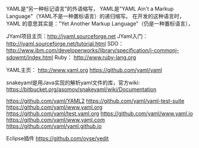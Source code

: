 YAML是“另一种标记语言”的外语缩写，
YAML是"YAML Ain't a Markup Language"（YAML不是一种置标语言）的递归缩写。
在开发的这种语言时，YAML 的意思其实是："Yet Another Markup Language"（仍是一种置标语言），

JYaml项目主页：http://jyaml.sourceforge.net
JYaml入门： http://jyaml.sourceforge.net/tutorial.html
SDO： http://www.ibm.com/developerworks/library/specification/j-commonj-sdowmt/index.html
Ruby： http://www.ruby-lang.org


YAML主页： http://www.yaml.org
https://github.com/yaml/yaml

snakeyaml是用Java实现的解析yaml文件的库，官方wiki: https://bitbucket.org/asomov/snakeyaml/wiki/Documentation


https://github.com/yaml/YAML2
https://github.com/yaml/yaml-test-suite
https://github.com/yaml/www.yaml.org
https://github.com/yaml/test.yaml.org
https://github.com/yaml/www.yaml.io
https://github.com/yaml/www.yaml.com
https://github.com/yaml/yaml.github.io


Eclipse插件
https://github.com/oyse/yedit















